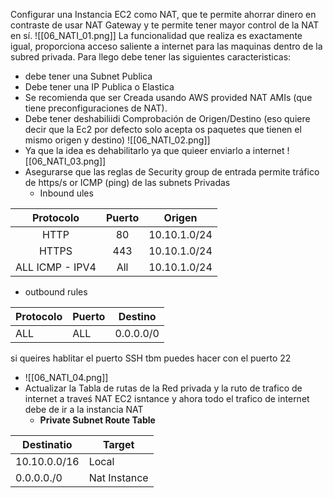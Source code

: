 Configurar una Instancia EC2 como NAT, que te permite ahorrar dinero en contraste de usar NAT Gateway y te permite tener mayor control de la NAT en sí.
![[06_NATI_01.png]]
La funcionalidad que realiza es exactamente igual, proporciona acceso saliente a internet para las maquinas dentro de la subred privada.
Para llego debe tener las siguientes caracteristicas:
- debe tener una Subnet Publica
- Debe tener una IP Publica o Elastica
- Se recomienda que ser Creada usando AWS provided NAT AMIs (que tiene preconfiguraciones de NAT).
- Debe tener deshabiliidi Comprobación de Origen/Destino (eso quiere decir que la Ec2 por defecto solo acepta os paquetes que tienen el mismo origen y destino) 
![[06_NATI_02.png]]
- Ya que la idea es dehabilitarlo ya que quieer enviarlo a internet
![[06_NATI_03.png]]
- Asegurarse que las reglas de Security group de entrada permite tráfico de https/s or ICMP (ping) de las subnets Privadas
	- Inbound ules

|    Protocolo    | Puerto | Origen       |
| :-------------: | :----: | ------------ |
|      HTTP       |   80   | 10.10.1.0/24 |
|      HTTPS      |  443   | 10.10.1.0/24 |
| ALL ICMP - IPV4 |  All   | 10.10.1.0/24 |
- outbound rules 

| Protocolo | Puerto | Destino   |
| --------- | ------ | --------- |
| ALL       | ALL    | 0.0.0.0/0 |

si queires hablitar el puerto SSH tbm puedes hacer con el puerto 22
- ![[06_NATI_04.png]]
- Actualizar la Tabla de rutas de la Red privada y la ruto de trafico de internet a traveś NAT EC2 isntance y ahora todo el trafico de internet debe de ir a la instancia NAT
	- **Private Subnet Route Table**
	

| Destinatio   | Target       |
| ------------ | ------------ |
| 10.10.0.0/16 | Local        |
| 0.0.0.0./0   | Nat Instance |
